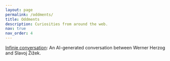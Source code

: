 ```yaml
---
layout: page
permalink: /oddments/
title: Oddments
description: Curiosities from around the web.
nav: true
nav_order: 4
---
```


[Infinie conversation](https://infiniteconversation.com/): An AI-generated conversation between Werner Herzog and Slavoj Žižek.
